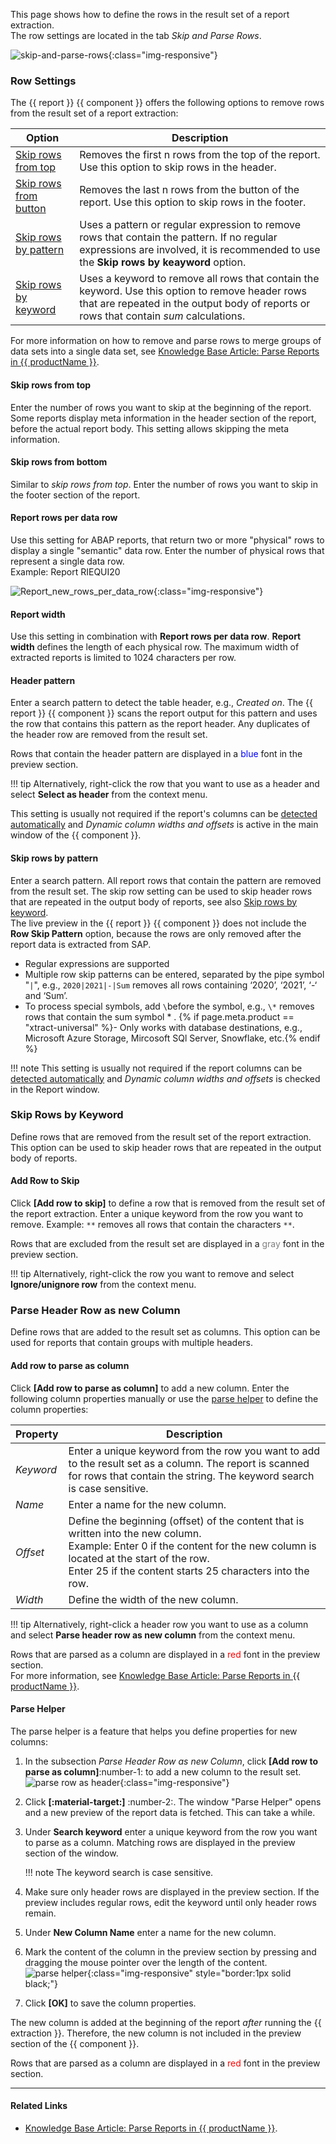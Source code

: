 
This page shows how to define the rows in the result set of a report extraction.<br>
The row settings are located in the tab *Skip and Parse Rows*. 

![skip-and-parse-rows](../../assets/images/documentation/components/report/skip-and-parse-rows.png){:class="img-responsive"}


### Row Settings

The {{ report }} {{ component }} offers the following options to remove rows from the result set of a report extraction:

| Option | Description |
|--------|-------------|
| [Skip rows from top](#skip-rows-from-top) | Removes the first n rows from the top of the report. Use this option to skip rows in the header. | 
| [Skip rows from button](#skip-rows-from-bottom) | Removes the last n rows from the button of the report. Use this option to skip rows in the footer. | 
| [Skip rows by pattern](#skip-rows-from-bottom) | Uses a pattern or regular expression to remove rows that contain the pattern. If no regular expressions are involved, it is recommended to use the **Skip rows by keayword** option. | 
| [Skip rows by keyword](#add-row-to-skip) | Uses a keyword to remove all rows that contain the keyword. Use this option to remove header rows that are repeated in the output body of reports or rows that contain *sum* calculations. |

For more information on how to remove and parse rows to merge groups of data sets into a single data set, see [Knowledge Base Article: Parse Reports in {{ productName }}](../../knowledge-base/parse-reports.md).

#### Skip rows from top
Enter the number of rows you want to skip at the beginning of the report.
Some reports display meta information in the header section of the report, before the actual report body. This setting allows skipping the meta information. 

#### Skip rows from bottom
Similar to *skip rows from top*. Enter the number of rows you want to skip in the footer section of the report.

#### Report rows per data row
Use this setting for ABAP reports, that return two or more "physical" rows to display a single "semantic" data row. Enter the number of physical rows that represent a single data row. <br>
Example: Report RIEQUI20 

![Report_new_rows_per_data_row](../../assets/images/documentation/components/report/Report_new_rows_per_data_row.png){:class="img-responsive"}

#### Report width
Use this setting in combination with **Report rows per data row**. **Report width** defines the length of each physical row. 
The maximum width of extracted reports is limited to 1024 characters per row.

#### Header pattern

Enter a search pattern to detect the table header, e.g., *Created on*. 
The {{ report }} {{ component }} scans the report output for this pattern and uses the row that contains this pattern as the report header.
Any duplicates of the header row are removed from the result set.

Rows that contain the header pattern are displayed in a <span style="color:blue">blue</span> font in the preview section.

!!! tip
	Alternatively, right-click the row that you want to use as a header and select **Select as header** from the context menu.

This setting is usually not required if the report's columns can be [detected automatically](report-columns-define.md/#define-columns-automatically) and *Dynamic column widths and offsets* is active in the main window of the {{ component }}.


#### Skip rows by pattern

Enter a search pattern. All report rows that contain the pattern are removed from the result set. 
The skip row setting can be used to skip header rows that are repeated in the output body of reports, see also [Skip rows by keyword](#skip-rows-by-keyword).<br>
The live preview in the {{ report }} {{ component }} does not include the **Row Skip Pattern** option, because the rows are only removed after the report data is extracted from SAP. 

- Regular expressions are supported
- Multiple row skip patterns can be entered, separated by the pipe symbol "`|`", e.g., `2020|2021|-|Sum` removes all rows containing ‘2020’, ‘2021’, ‘-‘ and ‘Sum’.
- To process special symbols, add `\`before the symbol, e.g., `\*` removes rows that contain the sum symbol * .
{% if page.meta.product == "xtract-universal" %}- Only works with database destinations, e.g., Microsoft Azure Storage,  Mircosoft SQl Server, Snowflake, etc.{% endif %}


!!! note
	This setting is usually not required if the report columns can be [detected automatically](report-columns-define.md/#define-columns-automatically) and *Dynamic column widths and offsets* is checked in the Report window.


### Skip Rows by Keyword

Define rows that are removed from the result set of the report extraction.
This option can be used to skip header rows that are repeated in the output body of reports.

#### Add Row to Skip

Click **[Add row to skip]** to define a row that is removed from the result set of the report extraction.
Enter a unique keyword from the row you want to remove.
Example: `**` removes all rows that contain the characters `**`.

Rows that are excluded from the result set are displayed in a <span style="color:gray">gray</span> font in the preview section.

!!! tip
	Alternatively, right-click the row you want to remove and select **Ignore/unignore row** from the context menu.

### Parse Header Row as new Column

Define rows that are added to the result set as columns. 
This option can be used for reports that contain groups with multiple headers.

#### Add row to parse as column
<!---
![parse row as header](../../assets/images/documentation/components/report/parse-row-as-header.png){align=right :class="img-responsive"}
--->

Click **[Add row to parse as column]** to add a new column.
Enter the following column properties manually or use the [parse helper](#parse-helper) to define the column properties:

| Property | Description | 
|----------|-------------|
| *Keyword*  | Enter a unique keyword from the row you want to add to the result set as a column. The report is scanned for rows that contain the string. The keyword search is case sensitive. |
| *Name*     | Enter a name for the new column.|
| *Offset*   | Define the beginning (offset) of the content that is written into the new column. <br>Example: Enter 0 if the content for the new column is located at the start of the row.<br>Enter 25 if the content starts 25 characters into the row.|
| *Width*    | Define the width of the new column.|


!!! tip
	Alternatively, right-click a header row you want to use as a column and select **Parse header row as new column** from the context menu.

Rows that are parsed as a column are displayed in a <span style="color:red">red</span> font in the preview section.<br>
For more information, see [Knowledge Base Article: Parse Reports in {{ productName }}](../../knowledge-base/parse-reports.md).


#### Parse Helper

The parse helper is a feature that helps you define properties for new columns:

1. In the subsection *Parse Header Row as new Column*, click **[Add row to parse as column]**:number-1: to add a new column to the result set. <br>
![parse row as header](../../assets/images/documentation/components/report/parse-row-as-header.png){:class="img-responsive"}
2. Click **[:material-target:]** :number-2:. The window "Parse Helper" opens and a new preview of the report data is fetched. This can take a while.
3. Under **Search keyword** enter a unique keyword from the row you want to parse as a column. Matching rows are displayed in the preview section of the window.

	!!! note
		The keyword search is case sensitive.
		
4. Make sure only header rows are displayed in the preview section. If the preview includes regular rows, edit the keyword until only header rows remain.
5. Under **New Column Name** enter a name for the new column. 
6. Mark the content of the column in the preview section by pressing and dragging the mouse pointer over the length of the content. <br>
![parse helper](../../assets/images/documentation/components/report/parse-helper.gif){:class="img-responsive" style="border:1px solid black;"}
7. Click **[OK]** to save the column properties.

The new column is added at the beginning of the report *after* running the {{ extraction }}. 
Therefore, the new column is not included in the preview section of the {{ component }}. 

Rows that are parsed as a column are displayed in a <span style="color:red">red</span> font in the preview section.

*****
#### Related Links
- [Knowledge Base Article: Parse Reports in {{ productName }}](../../knowledge-base/parse-reports.md).

